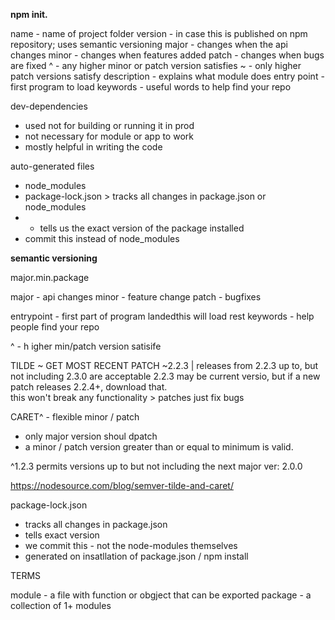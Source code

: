 

**npm init.**

name - name of project folder
version - in case this is published on npm repository; uses semantic versioning
major - changes when the api changes
minor - changes when features added
patch - changes when bugs are fixed
^ - any higher minor or patch version satisfies
~ - only higher patch versions satisfy
description - explains what module does
entry point - first program to load
keywords - useful words to help find your repo

dev-dependencies 
- used not for building or running it in prod
- not necessary for module or app to work
- mostly helpful in writing the code

auto-generated files
- node_modules
- package-lock.json > tracks all changes in package.json or node_modules
- - tells us the exact version of the package installed
- commit this instead of node_modules

**semantic versioning**

major.min.package

major - api changes
minor - feature change
patch - bugfixes

entrypoint - first part of program landedthis will load rest
keywords - help people find your repo

^ - h igher min/patch version satisife

TILDE
~ GET MOST RECENT PATCH
~2.2.3 | releases from 2.2.3 up to, but not including 2.3.0 are acceptable
2.2.3 may be current versio, but if a new patch releases 2.2.4+, download that.  
this won't break any functionality > patches just fix bugs


CARET^ - flexible minor / patch

- only major version shoul dpatch
- a minor / patch version greater than or equal to minimum is valid.

^1.2.3 permits versions up to but not including the next major ver: 2.0.0

https://nodesource.com/blog/semver-tilde-and-caret/



package-lock.json

- tracks all changes in package.json
- tells exact version
- we commit this - not the node-modules themselves
- generated on insatllation of package.json / npm install




TERMS

module - a file with function or obgject that can be exported
package - a collection of 1+ modules